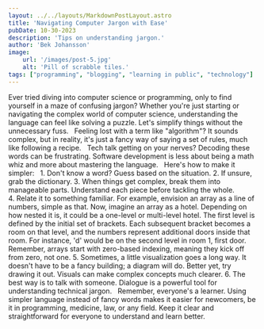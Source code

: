 ```yaml
---
layout: ../../layouts/MarkdownPostLayout.astro
title: 'Navigating Computer Jargon with Ease'
pubDate: 10-30-2023
description: 'Tips on understanding jargon.'
author: 'Bek Johansson'
image:
    url: '/images/post-5.jpg'
    alt: 'Pill of scrabble tiles.'
tags: ["programming", "blogging", "learning in public", "technology"]
---
```


Ever tried diving into computer science or programming, only to find yourself in a maze of confusing jargon? Whether you're just starting or navigating the complex world of computer science, understanding the language can feel like solving a puzzle. Let's simplify things without the unnecessary fuss.
 
Feeling lost with a term like "algorithm"? It sounds complex, but in reality, it's just a fancy way of saying a set of rules, much like following a recipe.
 
Tech talk getting on your nerves? Decoding these words can be frustrating. Software development is less about being a math whiz and more about mastering the language.
 
Here's how to make it simpler:
 
1. Don't know a word? Guess based on the situation. 
2. If unsure, grab the dictionary.
3. When things get complex, break them into manageable parts. Understand each piece before tackling the whole.
4. Relate it to something familiar. For example, envision an array as a line of numbers, simple as that. Now, imagine an array as a hotel. Depending on how nested it is, it could be a one-level or multi-level hotel. The first level is defined by the initial set of brackets. Each subsequent bracket becomes a room on that level, and the numbers represent additional doors inside that room. For instance, 'd' would be on the second level in room 1, first door. Remember, arrays start with zero-based indexing, meaning they kick off from zero, not one.
5. Sometimes, a little visualization goes a long way. It doesn't have to be a fancy building; a diagram will do. Better yet, try drawing it out. Visuals can make complex concepts much clearer.
6. The best way is to talk with someone. Dialogue is a powerful tool for understanding technical jargon. 
 
Remember, everyone's a learner. Using simpler language instead of fancy words makes it easier for newcomers, be it in programming, medicine, law, or any field. Keep it clear and straightforward for everyone to understand and learn better.
